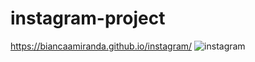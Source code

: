 # instagram-project
https://biancaamiranda.github.io/instagram/
![instagram](https://user-images.githubusercontent.com/78173189/122065710-8b59bf00-cdc8-11eb-9747-0962842ae641.png)
